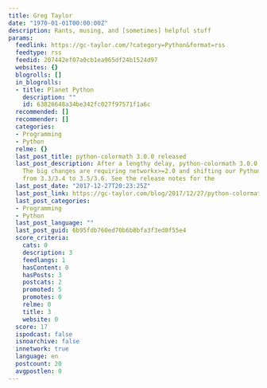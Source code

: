 ```yaml
---
title: Greg Taylor
date: "1970-01-01T00:00:00Z"
description: Rants, musing, and [sometimes] helpful stuff
params:
  feedlink: https://gc-taylor.com/?category=Python&format=rss
  feedtype: rss
  feedid: 207442ef07a0cb1ea965df24b1524d97
  websites: {}
  blogrolls: []
  in_blogrolls:
  - title: Planet Python
    description: ""
    id: 63826648a34be342fc027f97571f1a6c
  recommended: []
  recommender: []
  categories:
  - Programming
  - Python
  relme: {}
  last_post_title: python-colormath 3.0.0 released
  last_post_description: After a lengthy delay, python-colormath 3.0.0 has been released.
    The big changes are requiring networkx>=2.0 and shifting our Python 3 support
    from 3.3/3.4 to 3.5/3.6. See the release notes for the
  last_post_date: "2017-12-27T20:23:25Z"
  last_post_link: https://gc-taylor.com/blog/2017/12/27/python-colormath-300-released
  last_post_categories:
  - Programming
  - Python
  last_post_language: ""
  last_post_guid: 6b95fdb760ed70b6b8bfa3f3ed0f55e4
  score_criteria:
    cats: 0
    description: 3
    feedlangs: 1
    hasContent: 0
    hasPosts: 3
    postcats: 2
    promoted: 5
    promotes: 0
    relme: 0
    title: 3
    website: 0
  score: 17
  ispodcast: false
  isnoarchive: false
  innetwork: true
  language: en
  postcount: 20
  avgpostlen: 0
---
```

